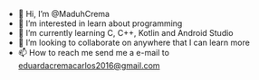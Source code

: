 - 👋 Hi, I’m @MaduhCrema
- 👀 I’m interested in learn about programming
- 🌱 I’m currently learning C, C++, Kotlin and Android Studio
- 💞️ I’m looking to collaborate on anywhere that I can learn more
- 📫 How to reach me send me a e-mail to eduardacremacarlos2016@gmail.com

<!---
MaduhCrema/MaduhCrema is a ✨ special ✨ repository because its `README.md` (this file) appears on your GitHub profile.
You can click the Preview link to take a look at your changes.
--->
